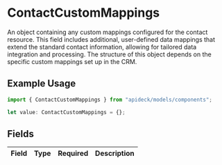 # ContactCustomMappings

An object containing any custom mappings configured for the contact resource. This field includes additional, user-defined data mappings that extend the standard contact information, allowing for tailored data integration and processing. The structure of this object depends on the specific custom mappings set up in the CRM.

## Example Usage

```typescript
import { ContactCustomMappings } from "apideck/models/components";

let value: ContactCustomMappings = {};
```

## Fields

| Field       | Type        | Required    | Description |
| ----------- | ----------- | ----------- | ----------- |